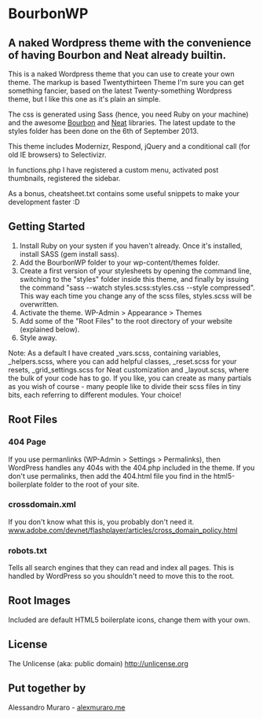 BourbonWP
===============================

A naked Wordpress theme with the convenience of having Bourbon and Neat already builtin.
-------------------------------

This is a naked Wordpress theme that you can use to create your own theme.
The markup is based Twentythirteen Theme
I'm sure you can get something fancier, based on the latest Twenty-something Wordpress theme, but I like this one as it's plain an simple.

The css is generated using Sass (hence, you need Ruby on your machine) and the awesome [Bourbon](http://bourbon.io) and [Neat](http://neat.bourbon.io) libraries.
The latest update to the styles folder has been done on the 6th of September 2013.

This theme includes Modernizr, Respond, jQuery and a conditional call (for old IE browsers) to Selectivizr.

In functions.php I have registered a custom menu, activated post thumbnails, registered the sidebar.

As a bonus, cheatsheet.txt contains some useful snippets to make your development faster :D

Getting Started
---------------
1. Install Ruby on your systen if you haven't already. Once it's installed, install SASS (gem install sass).
2. Add the BourbonWP folder to your wp-content/themes folder.
3. Create a first version of your stylesheets by opening the command line, switching to the "styles" folder inside this theme, and finally by issuing the command "sass --watch styles.scss:styles.css --style compressed". This way each time you change any of the scss files, styles.scss will be overwritten.
4. Activate the theme. WP-Admin > Appearance > Themes
5. Add some of the "Root Files" to the root directory of your website (explained below).
6. Style away.

Note: As a default I have created _vars.scss, containing variables, _helpers.scss, where you can add helpful classes, _reset.scss for your resets, _grid_settings.scss for Neat customization and _layout.scss, where the bulk of your code has to go.
If you like, you can create as many partials as you wish of course - many people like to divide their scss files in tiny bits, each referring to different modules. Your choice!

Root Files
----------

### 404 Page
If you use permanlinks (WP-Admin > Settings > Permalinks), then WordPress handles any 404s with the 404.php included in the theme. If you don't use permalinks, then add the 404.html file you find in the html5-boilerplate folder to the root of your site.

### crossdomain.xml
If you don't know what this is, you probably don't need it.
www.adobe.com/devnet/flashplayer/articles/cross_domain_policy.html

### robots.txt
Tells all search engines that they can read and index all pages. This is handled by WordPress so you shouldn't need to move this to the root.

Root Images
-----------
Included are default HTML5 boilerplate icons, change them with your own.

License
-------

The Unlicense (aka: public domain) http://unlicense.org


Put together by
-------
Alessandro Muraro - [alexmuraro.me](http://www.alexmuraro.me)
